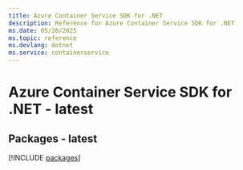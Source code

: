 ```yaml
---
title: Azure Container Service SDK for .NET
description: Reference for Azure Container Service SDK for .NET
ms.date: 05/28/2025
ms.topic: reference
ms.devlang: dotnet
ms.service: containerservice
---
```

# Azure Container Service SDK for .NET - latest
## Packages - latest
[!INCLUDE [packages](container-service-index.md)]